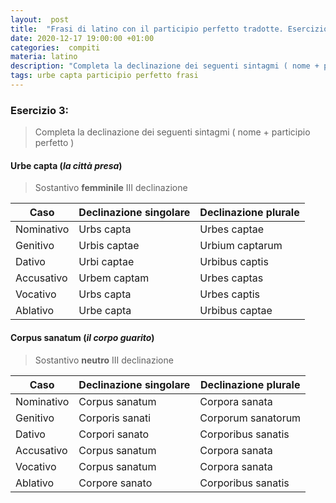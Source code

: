 ```yaml
---
layout:  post
title:  "Frasi di latino con il participio perfetto tradotte. Esercizio 3, pagina 290."
date: 2020-12-17 19:00:00 +01:00
categories:  compiti
materia: latino
description: "Completa la declinazione dei seguenti sintagmi ( nome + participio perfetto )"
tags: urbe capta participio perfetto frasi
---
```


### Esercizio 3:
> Completa la declinazione dei seguenti sintagmi ( nome + participio perfetto )        

#### Urbe capta (_la città presa_)

> Sostantivo **femminile** III declinazione

Caso|Declinazione singolare|Declinazione plurale|
|---|---|---|
Nominativo|Urbs capta|Urbes captae
Genitivo|Urbis captae|Urbium captarum
Dativo|Urbi captae|Urbibus captis
Accusativo|Urbem captam|Urbes captas
Vocativo|Urbs capta|Urbes captis
Ablativo|Urbe capta|Urbibus captae

#### Corpus sanatum (_il corpo guarito_)
>Sostantivo **neutro** III declinazione

Caso|Declinazione singolare|Declinazione plurale|
|---|---|---|
Nominativo|Corpus sanatum|Corpora sanata
Genitivo|Corporis sanati|Corporum sanatorum
Dativo|Corpori sanato|Corporibus sanatis
Accusativo|Corpus sanatum|Corpora sanata
Vocativo|Corpus sanatum|Corpora sanata
Ablativo|Corpore sanato|Corporibus sanatis